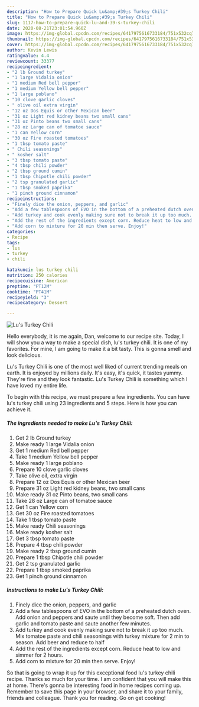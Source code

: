 ```yaml
---
description: "How to Prepare Quick Lu&amp;#39;s Turkey Chili"
title: "How to Prepare Quick Lu&amp;#39;s Turkey Chili"
slug: 1117-how-to-prepare-quick-lu-and-39-s-turkey-chili
date: 2020-08-21T23:01:54.960Z
image: https://img-global.cpcdn.com/recipes/6417975616733184/751x532cq70/lus-turkey-chili-recipe-main-photo.jpg
thumbnail: https://img-global.cpcdn.com/recipes/6417975616733184/751x532cq70/lus-turkey-chili-recipe-main-photo.jpg
cover: https://img-global.cpcdn.com/recipes/6417975616733184/751x532cq70/lus-turkey-chili-recipe-main-photo.jpg
author: Kevin Lewis
ratingvalue: 4.4
reviewcount: 33377
recipeingredient:
- "2 lb Ground turkey"
- "1 large Vidalia onion"
- "1 medium Red bell pepper"
- "1 medium Yellow bell pepper"
- "1 large poblano"
- "10 clove garlic cloves"
- " olive oil extra virgin"
- "12 oz Dos Equis or other Mexican beer"
- "31 oz Light red kidney beans two small cans"
- "31 oz Pinto beans two small cans"
- "28 oz Large can of tomatoe sauce"
- "1 can Yellow corn"
- "30 oz Fire roasted tomatoes"
- "1 tbsp tomato paste"
- " Chili seasonings"
- " kosher salt"
- "3 tbsp tomato paste"
- "4 tbsp chili powder"
- "2 tbsp ground cumin"
- "1 tbsp Chipotle chili powder"
- "2 tsp granulated garlic"
- "1 tbsp smoked paprika"
- "1 pinch ground cinnamon"
recipeinstructions:
- "Finely dice the onion, peppers, and garlic"
- "Add a few tablespoons of EVO in the bottom of a preheated dutch oven. Add onion and peppers and saute until they become soft. Then add garlic and tomato paste and saute another few minutes."
- "Add turkey and cook evenly making sure not to break it up too much. Mix tomatoe paste and chili seasonings with turkey mixture for 2 min to season. Add beer and reduce to half"
- "Add the rest of the ingredients except corn. Reduce heat to low and simmer for 2 hours."
- "Add corn to mixture for 20 min then serve. Enjoy!"
categories:
- Recipe
tags:
- lus
- turkey
- chili

katakunci: lus turkey chili 
nutrition: 250 calories
recipecuisine: American
preptime: "PT12M"
cooktime: "PT41M"
recipeyield: "3"
recipecategory: Dessert

---
```



![Lu&#39;s Turkey Chili](https://img-global.cpcdn.com/recipes/6417975616733184/751x532cq70/lus-turkey-chili-recipe-main-photo.jpg)

Hello everybody, it is me again, Dan, welcome to our recipe site. Today, I will show you a way to make a special dish, lu&#39;s turkey chili. It is one of my favorites. For mine, I am going to make it a bit tasty. This is gonna smell and look delicious.

Lu&#39;s Turkey Chili is one of the most well liked of current trending meals on earth. It is enjoyed by millions daily. It's easy, it's quick, it tastes yummy. They're fine and they look fantastic. Lu&#39;s Turkey Chili is something which I have loved my entire life.




To begin with this recipe, we must prepare a few ingredients. You can have lu&#39;s turkey chili using 23 ingredients and 5 steps. Here is how you can achieve it.

<!--inarticleads1-->

##### The ingredients needed to make Lu&#39;s Turkey Chili:

1. Get 2 lb Ground turkey
1. Make ready 1 large Vidalia onion
1. Get 1 medium Red bell pepper
1. Take 1 medium Yellow bell pepper
1. Make ready 1 large poblano
1. Prepare 10 clove garlic cloves
1. Take  olive oil, extra virgin
1. Prepare 12 oz Dos Equis or other Mexican beer
1. Prepare 31 oz Light red kidney beans, two small cans
1. Make ready 31 oz Pinto beans, two small cans
1. Take 28 oz Large can of tomatoe sauce
1. Get 1 can Yellow corn
1. Get 30 oz Fire roasted tomatoes
1. Take 1 tbsp tomato paste
1. Make ready  Chili seasonings
1. Make ready  kosher salt
1. Get 3 tbsp tomato paste
1. Prepare 4 tbsp chili powder
1. Make ready 2 tbsp ground cumin
1. Prepare 1 tbsp Chipotle chili powder
1. Get 2 tsp granulated garlic
1. Prepare 1 tbsp smoked paprika
1. Get 1 pinch ground cinnamon




<!--inarticleads2-->

##### Instructions to make Lu&#39;s Turkey Chili:

1. Finely dice the onion, peppers, and garlic
1. Add a few tablespoons of EVO in the bottom of a preheated dutch oven. Add onion and peppers and saute until they become soft. Then add garlic and tomato paste and saute another few minutes.
1. Add turkey and cook evenly making sure not to break it up too much. Mix tomatoe paste and chili seasonings with turkey mixture for 2 min to season. Add beer and reduce to half
1. Add the rest of the ingredients except corn. Reduce heat to low and simmer for 2 hours.
1. Add corn to mixture for 20 min then serve. Enjoy!




So that is going to wrap it up for this exceptional food lu&#39;s turkey chili recipe. Thanks so much for your time. I am confident that you will make this at home. There's gonna be interesting food in home recipes coming up. Remember to save this page in your browser, and share it to your family, friends and colleague. Thank you for reading. Go on get cooking!
